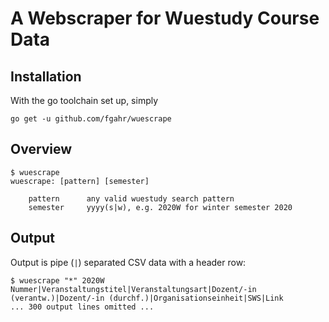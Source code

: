 # A Webscraper for Wuestudy Course Data

## Installation

With the go toolchain set up, simply

```text
go get -u github.com/fgahr/wuescrape
```

## Overview

```text
$ wuescrape
wuescrape: [pattern] [semester]

    pattern      any valid wuestudy search pattern
    semester     yyyy(s|w), e.g. 2020W for winter semester 2020
```

## Output

Output is pipe (`|`) separated CSV data with a header row:

```text
$ wuescrape "*" 2020W
Nummer|Veranstaltungstitel|Veranstaltungsart|Dozent/-in (verantw.)|Dozent/-in (durchf.)|Organisationseinheit|SWS|Link
... 300 output lines omitted ...
```
